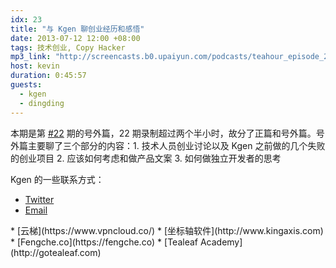 ```yaml
---
idx: 23
title: "与 Kgen 聊创业经历和感悟"
date: 2013-07-12 12:00 +08:00
tags: 技术创业, Copy Hacker
mp3_link: "http://screencasts.b0.upaiyun.com/podcasts/teahour_episode_22-2.m4a"
host: kevin
duration: 0:45:57
guests:
  - kgen
  - dingding
---
```


本期是第 [#22](/2013/07/09/gfw-and-vpncloud.html) 期的号外篇，22 期录制超过两个半小时，故分了正篇和号外篇。号外篇主要聊了三个部分的内容：1. 技术人员创业讨论以及 Kgen 之前做的几个失败的创业项目 2. 应该如何考虑和做产品文案 3. 如何做独立开发者的思考

Kgen 的一些联系方式：

* [Twitter](https://twitter.com/kgen)
* [Email](mailto:kgen.bao@kingaxis.com)

<section class="notes" markdown="1">
* [云梯](https://www.vpncloud.co/)
* [坐标轴软件](http://www.kingaxis.com)
* [Fengche.co](https://fengche.co)
* [Tealeaf Academy](http://gotealeaf.com)
</section>
